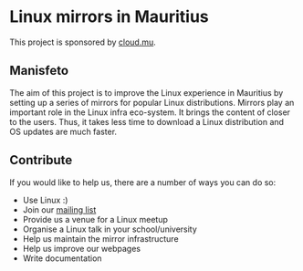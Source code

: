 # Linux mirrors in Mauritius

This project is sponsored by [cloud.mu](https://cloud.mu).

## Manisfeto
The aim of this project is to improve the Linux experience in Mauritius by setting up a series of mirrors for popular Linux distributions. Mirrors play an important role in the Linux infra eco-system. It brings the content of closer to the users. Thus, it takes less time to download a Linux distribution and OS updates are much faster.

## Contribute
If you would like to help us, there are a number of ways you can do so:

* Use Linux :)
* Join our [mailing list](https://launchpad.net/~ubuntu-mu)
* Provide us a venue for a Linux meetup
* Organise a Linux talk in your school/university
* Help us maintain the mirror infrastructure
* Help us improve our webpages
* Write documentation
